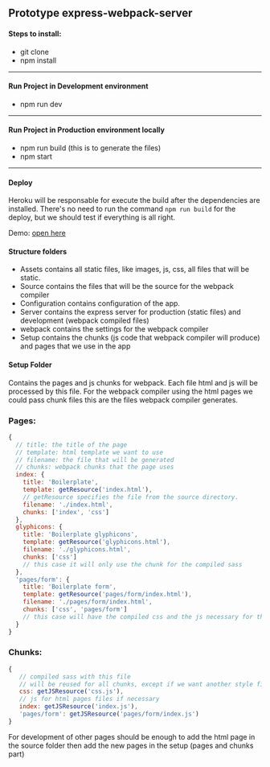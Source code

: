 ## Prototype express-webpack-server

#### Steps to install: 

* git clone
* npm install

------

#### Run Project in Development environment

* npm run dev

------

#### Run Project in Production environment locally

* npm run build (this is to generate the files)
* npm start

------

#### Deploy 
Heroku will be responsable for execute the build after the dependencies are installed.
There's no need to run the command `npm run build` for the deploy, but we should test if everything is all right.

Demo: [open here](http://htmlserver.herokuapp.com/)

#### Structure folders
* Assets contains all static files, like images, js, css, all files that will be static.
* Source contains the files that will be the source for the webpack compiler
* Configuration contains configuration of the app.
* Server contains the express server for production (static files) and development (webpack compiled files)
* webpack contains the settings for the webpack compiler
* Setup contains the chunks (js code that webpack compiler will produce) and pages that we use in the app


#### Setup Folder
Contains the pages and js chunks for webpack. Each file html and js will be processed by this file.
For the webpack compiler using the html pages we could pass chunk files this are the files webpack compiler generates.

### Pages:
```javascript
{
  // title: the title of the page
  // template: html template we want to use
  // filename: the file that will be generated
  // chunks: webpack chunks that the page uses
  index: {
    title: 'Boilerplate',
    template: getResource('index.html'),
    // getResource specifies the file from the source directory.
    filename: './index.html',
    chunks: ['index', 'css']
  },
  glyphicons: {
    title: 'Boilerplate glyphicons',
    template: getResource('glyphicons.html'),
    filename: './glyphicons.html',
    chunks: ['css']
    // this case it will only use the chunk for the compiled sass
  },
  'pages/form': {
    title: 'Boilerplate form',
    template: getResource('pages/form/index.html'),
    filename: './pages/form/index.html',
    chunks: ['css', 'pages/form']
    // this case will have the compiled css and the js necessary for the form page
  }
}
```
 
### Chunks:
```javascript
{
   // compiled sass with this file
   // will be reused for all chunks, except if we want another style file
   css: getJSResource('css.js'),
   // js for html pages files if necessary
   index: getJSResource('index.js'),
   'pages/form': getJSResource('pages/form/index.js')
}
```

For development of other pages should be enough to add the html page in the source folder then add the new pages in the setup (pages and chunks part)
